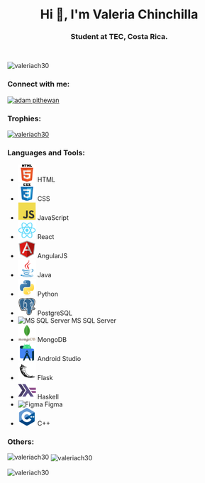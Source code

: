 <h1 align="center">Hi 👋, I'm Valeria Chinchilla</h1>
<h3 align="center">Student at TEC, Costa Rica.</h3>

<br>
<p align="left"> <img src="https://komarev.com/ghpvc/?username=valeriach30&label=Profile%20views&color=0e75b6&style=flat" alt="valeriach30" /> </p>

<h3 align="left">Connect with me:</h3>
<p align="left">
  <a href="https://www.linkedin.com/in/valeria-chinchilla-mejías-149151225/" target="blank"><img align="center"
      src="https://raw.githubusercontent.com/rahuldkjain/github-profile-readme-generator/master/src/images/icons/Social/linked-in-alt.svg"
      alt="adam pithewan" height="30" width="40" /></a>
</p>

<h3 align="left">Trophies:</h3>
<p align="left"> <a href="https://github.com/ryo-ma/github-profile-trophy"><img src="https://github-profile-trophy.vercel.app/?username=valeriach30" alt="valeriach30" /></a> </p>


<h3 align="left">Languages and Tools:</h3>
<p align="left">
  <ul>
  <li><img src="https://raw.githubusercontent.com/devicons/devicon/master/icons/html5/html5-original-wordmark.svg" alt="HTML5" width="40" height="40" /> HTML</li>
  <li><img src="https://raw.githubusercontent.com/devicons/devicon/master/icons/css3/css3-original-wordmark.svg" alt="CSS3" width="40" height="40" /> CSS</li>
  <li><img src="https://raw.githubusercontent.com/devicons/devicon/master/icons/javascript/javascript-original.svg" alt="JavaScript" width="40" height="40" /> JavaScript</li>
  <li><img src="https://raw.githubusercontent.com/devicons/devicon/master/icons/react/react-original.svg" alt="React" width="40" height="40" /> React</li>
  <li><img src="https://github.com/devicons/devicon/blob/master/icons/angularjs/angularjs-original.svg" alt="AngularJS" width="40" height="40" /> AngularJS</li>
  <li><img src="https://raw.githubusercontent.com/devicons/devicon/master/icons/java/java-original.svg" alt="Java" width="40" height="40" /> Java</li>
  <li><img src="https://raw.githubusercontent.com/devicons/devicon/master/icons/python/python-original.svg" alt="Python" width="40" height="40" /> Python</li>
  <li><img src="https://raw.githubusercontent.com/devicons/devicon/master/icons/postgresql/postgresql-original.svg" alt="PostgreSQL" width="40" height="40"/> PostgreSQL</li>
  <li><img src="https://www.svgrepo.com/show/303229/microsoft-sql-server-logo.svg" alt="MS SQL Server" width="40" height="40"/> MS SQL Server</li>
  <li><img src="https://raw.githubusercontent.com/devicons/devicon/master/icons/mongodb/mongodb-original-wordmark.svg" alt="MongoDB" width="40" height="40"/> MongoDB</li>
  <li><img src="https://raw.githubusercontent.com/devicons/devicon/master/icons/androidstudio/androidstudio-original.svg" alt="Android Studio" width="40" height="40"/> Android Studio</li>
  <li><img src="https://raw.githubusercontent.com/devicons/devicon/master/icons/flask/flask-original.svg" alt="Flask" width="40" height="40"/> Flask</li>
  <li><img src="https://raw.githubusercontent.com/devicons/devicon/master/icons/haskell/haskell-original.svg" alt="Haskell" width="40" height="40"/> Haskell</li>
  <li><img src="https://www.vectorlogo.zone/logos/figma/figma-icon.svg" alt="Figma" width="40" height="40"/> Figma</li>
  <li><img src="https://raw.githubusercontent.com/devicons/devicon/master/icons/cplusplus/cplusplus-original.svg" alt="C++" width="40" height="40"/> C++</li>
  </ul>
</p>
<h3 align="left">Others:</h3>
<p><img align="left" src="https://github-readme-stats.vercel.app/api/top-langs?username=valeriach30&show_icons=true&locale=en&layout=compact" alt="valeriach30" /></p>

<p>&nbsp;<img align="center" src="https://github-readme-stats.vercel.app/api?username=valeriach30&show_icons=true&locale=en" alt="valeriach30" /></p>

<p><img align="center" src="https://github-readme-streak-stats.herokuapp.com/?user=valeriach30&" alt="valeriach30" /></p>

<br>

